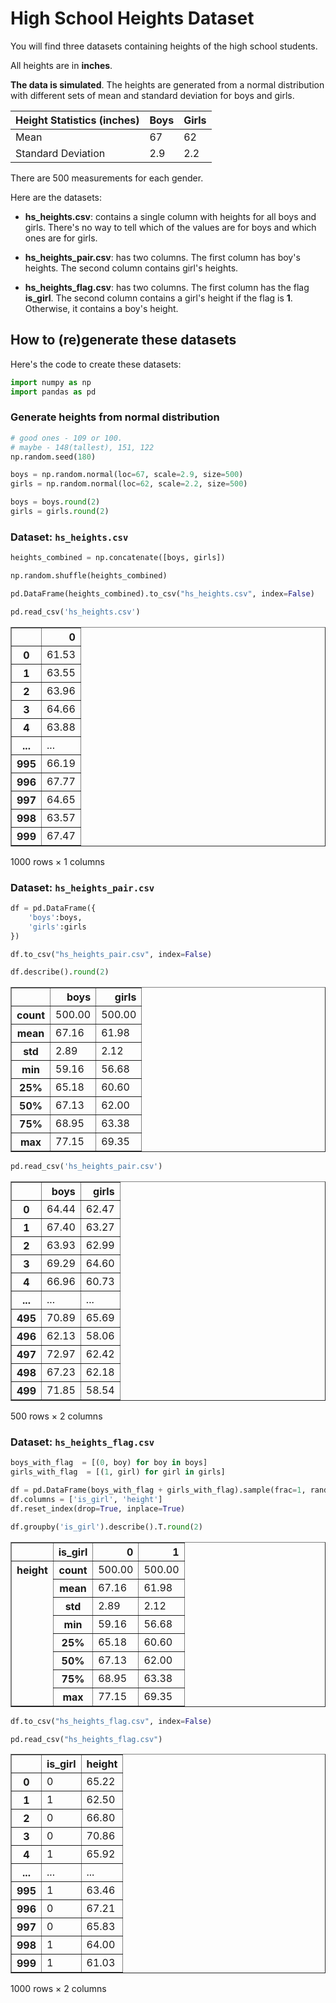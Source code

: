# High School Heights Dataset

You will find three datasets containing heights of the high school students. 

All heights are in __inches__. 

__The data is simulated__. The heights are generated from a normal distribution with different sets of mean and standard deviation for boys and girls. 

|   Height Statistics (inches)    | Boys| Girls |
| ----------- | ----------- | ----------- |
| Mean       | 67       | 62 |
| Standard Deviation   | 2.9        | 2.2 |

There are 500 measurements for each gender.

Here are the datasets:

* __hs_heights.csv__: contains a single column with heights for all boys and girls. There's no way to tell which of the values are for boys and which ones are for girls.   

* __hs_heights_pair.csv__: has two columns. The first column has boy's heights. The second column contains girl's heights.

* __hs_heights_flag.csv__: has two columns. The first column has the flag __is_girl__. The second column contains a girl's height if the flag is __1__. Otherwise, it contains a boy's height.     



## How to (re)generate these datasets

Here's the code to create these datasets:
  


```python
import numpy as np
import pandas as pd
```

### Generate heights from normal distribution


```python
# good ones - 109 or 100. 
# maybe - 148(tallest), 151, 122
np.random.seed(180)

boys = np.random.normal(loc=67, scale=2.9, size=500)
girls = np.random.normal(loc=62, scale=2.2, size=500)

boys = boys.round(2)
girls = girls.round(2)
```

### Dataset: `hs_heights.csv`


```python
heights_combined = np.concatenate([boys, girls])

np.random.shuffle(heights_combined)

pd.DataFrame(heights_combined).to_csv("hs_heights.csv", index=False)
```


```python
pd.read_csv('hs_heights.csv')
```




<div>
<style scoped>
    .dataframe tbody tr th:only-of-type {
        vertical-align: middle;
    }

    .dataframe tbody tr th {
        vertical-align: top;
    }

    .dataframe thead th {
        text-align: right;
    }
</style>
<table border="1" class="dataframe">
  <thead>
    <tr style="text-align: right;">
      <th></th>
      <th>0</th>
    </tr>
  </thead>
  <tbody>
    <tr>
      <th>0</th>
      <td>61.53</td>
    </tr>
    <tr>
      <th>1</th>
      <td>63.55</td>
    </tr>
    <tr>
      <th>2</th>
      <td>63.96</td>
    </tr>
    <tr>
      <th>3</th>
      <td>64.66</td>
    </tr>
    <tr>
      <th>4</th>
      <td>63.88</td>
    </tr>
    <tr>
      <th>...</th>
      <td>...</td>
    </tr>
    <tr>
      <th>995</th>
      <td>66.19</td>
    </tr>
    <tr>
      <th>996</th>
      <td>67.77</td>
    </tr>
    <tr>
      <th>997</th>
      <td>64.65</td>
    </tr>
    <tr>
      <th>998</th>
      <td>63.57</td>
    </tr>
    <tr>
      <th>999</th>
      <td>67.47</td>
    </tr>
  </tbody>
</table>
<p>1000 rows × 1 columns</p>
</div>



### Dataset: `hs_heights_pair.csv`


```python
df = pd.DataFrame({
    'boys':boys,
    'girls':girls
})

df.to_csv("hs_heights_pair.csv", index=False)
```


```python
df.describe().round(2)
```




<div>
<style scoped>
    .dataframe tbody tr th:only-of-type {
        vertical-align: middle;
    }

    .dataframe tbody tr th {
        vertical-align: top;
    }

    .dataframe thead th {
        text-align: right;
    }
</style>
<table border="1" class="dataframe">
  <thead>
    <tr style="text-align: right;">
      <th></th>
      <th>boys</th>
      <th>girls</th>
    </tr>
  </thead>
  <tbody>
    <tr>
      <th>count</th>
      <td>500.00</td>
      <td>500.00</td>
    </tr>
    <tr>
      <th>mean</th>
      <td>67.16</td>
      <td>61.98</td>
    </tr>
    <tr>
      <th>std</th>
      <td>2.89</td>
      <td>2.12</td>
    </tr>
    <tr>
      <th>min</th>
      <td>59.16</td>
      <td>56.68</td>
    </tr>
    <tr>
      <th>25%</th>
      <td>65.18</td>
      <td>60.60</td>
    </tr>
    <tr>
      <th>50%</th>
      <td>67.13</td>
      <td>62.00</td>
    </tr>
    <tr>
      <th>75%</th>
      <td>68.95</td>
      <td>63.38</td>
    </tr>
    <tr>
      <th>max</th>
      <td>77.15</td>
      <td>69.35</td>
    </tr>
  </tbody>
</table>
</div>




```python
pd.read_csv('hs_heights_pair.csv')
```




<div>
<style scoped>
    .dataframe tbody tr th:only-of-type {
        vertical-align: middle;
    }

    .dataframe tbody tr th {
        vertical-align: top;
    }

    .dataframe thead th {
        text-align: right;
    }
</style>
<table border="1" class="dataframe">
  <thead>
    <tr style="text-align: right;">
      <th></th>
      <th>boys</th>
      <th>girls</th>
    </tr>
  </thead>
  <tbody>
    <tr>
      <th>0</th>
      <td>64.44</td>
      <td>62.47</td>
    </tr>
    <tr>
      <th>1</th>
      <td>67.40</td>
      <td>63.27</td>
    </tr>
    <tr>
      <th>2</th>
      <td>63.93</td>
      <td>62.99</td>
    </tr>
    <tr>
      <th>3</th>
      <td>69.29</td>
      <td>64.60</td>
    </tr>
    <tr>
      <th>4</th>
      <td>66.96</td>
      <td>60.73</td>
    </tr>
    <tr>
      <th>...</th>
      <td>...</td>
      <td>...</td>
    </tr>
    <tr>
      <th>495</th>
      <td>70.89</td>
      <td>65.69</td>
    </tr>
    <tr>
      <th>496</th>
      <td>62.13</td>
      <td>58.06</td>
    </tr>
    <tr>
      <th>497</th>
      <td>72.97</td>
      <td>62.42</td>
    </tr>
    <tr>
      <th>498</th>
      <td>67.23</td>
      <td>62.18</td>
    </tr>
    <tr>
      <th>499</th>
      <td>71.85</td>
      <td>58.54</td>
    </tr>
  </tbody>
</table>
<p>500 rows × 2 columns</p>
</div>



### Dataset: `hs_heights_flag.csv`


```python
boys_with_flag  = [(0, boy) for boy in boys]
girls_with_flag  = [(1, girl) for girl in girls]

df = pd.DataFrame(boys_with_flag + girls_with_flag).sample(frac=1, random_state=180)
df.columns = ['is_girl', 'height']
df.reset_index(drop=True, inplace=True)
```


```python
df.groupby('is_girl').describe().T.round(2)
```




<div>
<style scoped>
    .dataframe tbody tr th:only-of-type {
        vertical-align: middle;
    }

    .dataframe tbody tr th {
        vertical-align: top;
    }

    .dataframe thead th {
        text-align: right;
    }
</style>
<table border="1" class="dataframe">
  <thead>
    <tr style="text-align: right;">
      <th></th>
      <th>is_girl</th>
      <th>0</th>
      <th>1</th>
    </tr>
  </thead>
  <tbody>
    <tr>
      <th rowspan="8" valign="top">height</th>
      <th>count</th>
      <td>500.00</td>
      <td>500.00</td>
    </tr>
    <tr>
      <th>mean</th>
      <td>67.16</td>
      <td>61.98</td>
    </tr>
    <tr>
      <th>std</th>
      <td>2.89</td>
      <td>2.12</td>
    </tr>
    <tr>
      <th>min</th>
      <td>59.16</td>
      <td>56.68</td>
    </tr>
    <tr>
      <th>25%</th>
      <td>65.18</td>
      <td>60.60</td>
    </tr>
    <tr>
      <th>50%</th>
      <td>67.13</td>
      <td>62.00</td>
    </tr>
    <tr>
      <th>75%</th>
      <td>68.95</td>
      <td>63.38</td>
    </tr>
    <tr>
      <th>max</th>
      <td>77.15</td>
      <td>69.35</td>
    </tr>
  </tbody>
</table>
</div>




```python
df.to_csv("hs_heights_flag.csv", index=False)
```


```python
pd.read_csv("hs_heights_flag.csv")
```




<div>
<style scoped>
    .dataframe tbody tr th:only-of-type {
        vertical-align: middle;
    }

    .dataframe tbody tr th {
        vertical-align: top;
    }

    .dataframe thead th {
        text-align: right;
    }
</style>
<table border="1" class="dataframe">
  <thead>
    <tr style="text-align: right;">
      <th></th>
      <th>is_girl</th>
      <th>height</th>
    </tr>
  </thead>
  <tbody>
    <tr>
      <th>0</th>
      <td>0</td>
      <td>65.22</td>
    </tr>
    <tr>
      <th>1</th>
      <td>1</td>
      <td>62.50</td>
    </tr>
    <tr>
      <th>2</th>
      <td>0</td>
      <td>66.80</td>
    </tr>
    <tr>
      <th>3</th>
      <td>0</td>
      <td>70.86</td>
    </tr>
    <tr>
      <th>4</th>
      <td>1</td>
      <td>65.92</td>
    </tr>
    <tr>
      <th>...</th>
      <td>...</td>
      <td>...</td>
    </tr>
    <tr>
      <th>995</th>
      <td>1</td>
      <td>63.46</td>
    </tr>
    <tr>
      <th>996</th>
      <td>0</td>
      <td>67.21</td>
    </tr>
    <tr>
      <th>997</th>
      <td>0</td>
      <td>65.83</td>
    </tr>
    <tr>
      <th>998</th>
      <td>1</td>
      <td>64.00</td>
    </tr>
    <tr>
      <th>999</th>
      <td>1</td>
      <td>61.03</td>
    </tr>
  </tbody>
</table>
<p>1000 rows × 2 columns</p>
</div>


